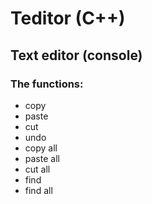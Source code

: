 # Teditor (C++)
## Text editor (console)
### The functions:
- copy
- paste
- cut
- undo
- copy all
- paste all
- cut all
- find
- find all
